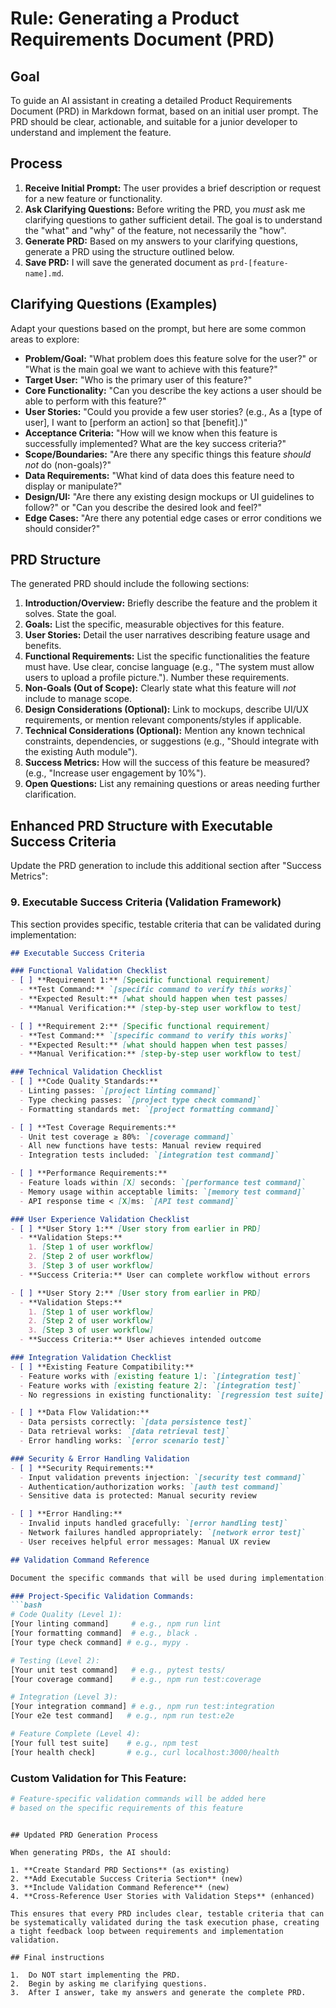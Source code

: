 # Rule: Generating a Product Requirements Document (PRD)

## Goal

To guide an AI assistant in creating a detailed Product Requirements Document (PRD) in Markdown format, based on an initial user prompt. The PRD should be clear, actionable, and suitable for a junior developer to understand and implement the feature.

## Process

1.  **Receive Initial Prompt:** The user provides a brief description or request for a new feature or functionality.
2.  **Ask Clarifying Questions:** Before writing the PRD, you *must* ask me clarifying questions to gather sufficient detail. The goal is to understand the "what" and "why" of the feature, not necessarily the "how".
3.  **Generate PRD:** Based on my answers to your clarifying questions, generate a PRD using the structure outlined below.
4.  **Save PRD:** I will save the generated document as `prd-[feature-name].md`.

## Clarifying Questions (Examples)

Adapt your questions based on the prompt, but here are some common areas to explore:

* **Problem/Goal:** "What problem does this feature solve for the user?" or "What is the main goal we want to achieve with this feature?"
* **Target User:** "Who is the primary user of this feature?"
* **Core Functionality:** "Can you describe the key actions a user should be able to perform with this feature?"
* **User Stories:** "Could you provide a few user stories? (e.g., As a [type of user], I want to [perform an action] so that [benefit].)"
* **Acceptance Criteria:** "How will we know when this feature is successfully implemented? What are the key success criteria?"
* **Scope/Boundaries:** "Are there any specific things this feature *should not* do (non-goals)?"
* **Data Requirements:** "What kind of data does this feature need to display or manipulate?"
* **Design/UI:** "Are there any existing design mockups or UI guidelines to follow?" or "Can you describe the desired look and feel?"
* **Edge Cases:** "Are there any potential edge cases or error conditions we should consider?"

## PRD Structure

The generated PRD should include the following sections:

1.  **Introduction/Overview:** Briefly describe the feature and the problem it solves. State the goal.
2.  **Goals:** List the specific, measurable objectives for this feature.
3.  **User Stories:** Detail the user narratives describing feature usage and benefits.
4.  **Functional Requirements:** List the specific functionalities the feature must have. Use clear, concise language (e.g., "The system must allow users to upload a profile picture."). Number these requirements.
5.  **Non-Goals (Out of Scope):** Clearly state what this feature will *not* include to manage scope.
6.  **Design Considerations (Optional):** Link to mockups, describe UI/UX requirements, or mention relevant components/styles if applicable.
7.  **Technical Considerations (Optional):** Mention any known technical constraints, dependencies, or suggestions (e.g., "Should integrate with the existing Auth module").
8.  **Success Metrics:** How will the success of this feature be measured? (e.g., "Increase user engagement by 10%").
9.  **Open Questions:** List any remaining questions or areas needing further clarification.

## Enhanced PRD Structure with Executable Success Criteria

Update the PRD generation to include this additional section after "Success Metrics":

### **9. Executable Success Criteria (Validation Framework)**

This section provides specific, testable criteria that can be validated during implementation:

```markdown
## Executable Success Criteria

### Functional Validation Checklist
- [ ] **Requirement 1:** [Specific functional requirement]
  - **Test Command:** `[specific command to verify this works]`
  - **Expected Result:** [what should happen when test passes]
  - **Manual Verification:** [step-by-step user workflow to test]

- [ ] **Requirement 2:** [Specific functional requirement]  
  - **Test Command:** `[specific command to verify this works]`
  - **Expected Result:** [what should happen when test passes]
  - **Manual Verification:** [step-by-step user workflow to test]

### Technical Validation Checklist
- [ ] **Code Quality Standards:**
  - Linting passes: `[project linting command]`
  - Type checking passes: `[project type check command]`
  - Formatting standards met: `[project formatting command]`

- [ ] **Test Coverage Requirements:**
  - Unit test coverage ≥ 80%: `[coverage command]`
  - All new functions have tests: Manual review required
  - Integration tests included: `[integration test command]`

- [ ] **Performance Requirements:**
  - Feature loads within [X] seconds: `[performance test command]`
  - Memory usage within acceptable limits: `[memory test command]`
  - API response time < [X]ms: `[API test command]`

### User Experience Validation Checklist
- [ ] **User Story 1:** [User story from earlier in PRD]
  - **Validation Steps:**
    1. [Step 1 of user workflow]
    2. [Step 2 of user workflow]  
    3. [Step 3 of user workflow]
  - **Success Criteria:** User can complete workflow without errors

- [ ] **User Story 2:** [User story from earlier in PRD]
  - **Validation Steps:**
    1. [Step 1 of user workflow]
    2. [Step 2 of user workflow]
    3. [Step 3 of user workflow]
  - **Success Criteria:** User achieves intended outcome

### Integration Validation Checklist  
- [ ] **Existing Feature Compatibility:**
  - Feature works with [existing feature 1]: `[integration test]`
  - Feature works with [existing feature 2]: `[integration test]`
  - No regressions in existing functionality: `[regression test suite]`

- [ ] **Data Flow Validation:**
  - Data persists correctly: `[data persistence test]`
  - Data retrieval works: `[data retrieval test]`
  - Error handling works: `[error scenario test]`

### Security & Error Handling Validation
- [ ] **Security Requirements:**
  - Input validation prevents injection: `[security test command]`
  - Authentication/authorization works: `[auth test command]`
  - Sensitive data is protected: Manual security review

- [ ] **Error Handling:**
  - Invalid inputs handled gracefully: `[error handling test]`
  - Network failures handled appropriately: `[network error test]`
  - User receives helpful error messages: Manual UX review

## Validation Command Reference

Document the specific commands that will be used during implementation:

### Project-Specific Validation Commands:
```bash
# Code Quality (Level 1):
[Your linting command]     # e.g., npm run lint
[Your formatting command]  # e.g., black .
[Your type check command] # e.g., mypy .

# Testing (Level 2):
[Your unit test command]   # e.g., pytest tests/
[Your coverage command]    # e.g., npm run test:coverage

# Integration (Level 3):
[Your integration command] # e.g., npm run test:integration
[Your e2e test command]   # e.g., npm run test:e2e

# Feature Complete (Level 4):
[Your full test suite]    # e.g., npm test
[Your health check]       # e.g., curl localhost:3000/health
```

### Custom Validation for This Feature:
```bash
# Feature-specific validation commands will be added here
# based on the specific requirements of this feature
```
```

## Updated PRD Generation Process

When generating PRDs, the AI should:

1. **Create Standard PRD Sections** (as existing)
2. **Add Executable Success Criteria Section** (new)
3. **Include Validation Command Reference** (new)
4. **Cross-Reference User Stories with Validation Steps** (enhanced)

This ensures that every PRD includes clear, testable criteria that can be systematically validated during the task execution phase, creating a tight feedback loop between requirements and implementation validation.

## Final instructions

1.  Do NOT start implementing the PRD.
2.  Begin by asking me clarifying questions.
3.  After I answer, take my answers and generate the complete PRD.